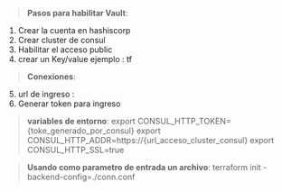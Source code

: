 >  **Pasos para habilitar Vault**:  
> 
> 
1. Crear la cuenta en hashiscorp
2. Crear cluster de consul
3. Habilitar el acceso public
4. crear un Key/value  ejemplo : tf

> **Conexiones**: 
5. url de ingreso : 
5. Generar token para ingreso 

> **variables de entorno**:
export CONSUL_HTTP_TOKEN={toke_generado_por_consul}
export CONSUL_HTTP_ADDR=https://{url_acceso_cluster_consul}
export CONSUL_HTTP_SSL=true

> **Usando como parametro de entrada un archivo**:
terraform init -backend-config=./conn.conf

